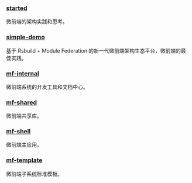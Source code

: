 ### [started](https://github.com/micro-frontend-app/started)
微前端的架构实践和思考。

### [simple-demo](https://github.com/micro-frontend-app/simple-demo)
基于 Rsbuild + Module Federation 的新一代微前端架构生态平台，微前端的最佳实践。

### [mf-internal](https://github.com/micro-frontend-app/mf-internal)
微前端系统的开发工具和文档中心。

### [mf-shared](https://github.com/micro-frontend-app/mf-shared)
微前端共享库。

### [mf-shell](https://github.com/micro-frontend-app/mf-shell)
微前端主应用。

### [mf-template](https://github.com/micro-frontend-app/mf-template)
微前端子系统标准模板。